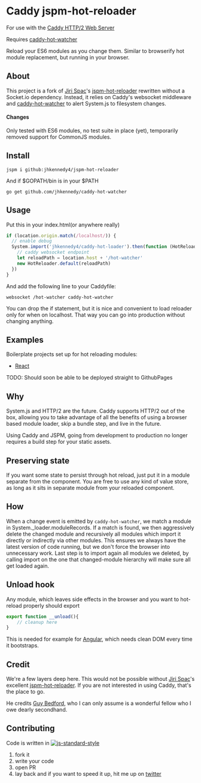 # Caddy jspm-hot-reloader
For use with the [Caddy HTTP/2 Web Server](https://caddyserver.com/)

Requires [caddy-hot-watcher](https://github.com/jhkennedy4/caddy-hot-watcher)

Reload your ES6 modules as you change them. Similar to browserify hot module replacement, but running in your browser.

## About
This project is a fork of [Jiri Spac](https://github.com/capaj)'s [jspm-hot-reloader](https://github.com/capaj/jspm-hot-reloader) rewritten without a Socket.io dependency.
Instead, it relies on Caddy's websocket middleware and [caddy-hot-watcher](https://github.com/jhkennedy4/caddy-hot-watcher) to alert System.js to filesystem changes.

#### Changes
Only tested with ES6 modules, no test suite in place (yet), temporarily removed support for CommonJS modules.

## Install
```
jspm i github:jhkennedy4/jspm-hot-reloader
```
And if $GOPATH/bin is in your $PATH
```
go get github.com/jhkennedy/caddy-hot-watcher
```

## Usage
Put this in your index.html(or anywhere really)
```javascript
if (location.origin.match(/localhost/)) {
  // enable debug
  System.import('jhkennedy4/caddy-hot-loader').then(function (HotReloader) {
    // caddy websocket endpoint
    let reloadPath = location.host + '/hot-watcher'
    new HotReloader.default(reloadPath)
  })
}
```

And add the following line to your Caddyfile:
```
websocket /hot-watcher caddy-hot-watcher
```

You can drop the if statement, but it is nice and convenient to load reloader only for when on localhost. That way you can go into production without changing anything.

## Examples

Boilerplate projects set up for hot reloading modules:
- [React](https://github.com/jhkennedy4/jspm-pages)

TODO:
Should soon be able to be deployed straight to GithubPages

## Why
System.js and HTTP/2 are the future. Caddy supports HTTP/2 out of the box, allowing you to take advantage of all the benefits of using a browser based module loader, skip a bundle step, and live in the future.

Using Caddy and JSPM, going from development to production no longer requires a build step for your static assets.

## Preserving state
If you want some state to persist through hot reload, just put it in a module separate from the component. You are free to use any kind of value store, as long as it sits in separate module from your reloaded component.

## How
When a change event is emitted by `caddy-hot-watcher`, we match a module in System._loader.moduleRecords.
If a match is found, we then aggressively delete the changed module and recursively all modules which import it directly or indirectly via other modules. This ensures we always have the latest version of code running, but we don't force the browser into unnecessary work.
Last step is to import again all modules we deleted, by calling import on the one that changed-module hierarchy will make sure all get loaded again.

## Unload hook
Any module, which leaves side effects in the browser and you want to hot-reload properly should export
```javascript
export function __unload(){
	// cleanup here
}
```
This is needed for example for [Angular](https://github.com/capaj/NG6-starter/blob/eb988ef00685390618b5dad57635ce80c6d52680/client/app/app.js#L42), which needs clean DOM every time it bootstraps.

## Credit
We're a few layers deep here. This would not be possible without [Jiri Spac](https://github.com/capaj)'s excellent [jspm-hot-reloader](https://github.com/capaj/jspm-hot-reloader). If you are not interested in using Caddy, that's the place to go.

He credits [Guy Bedford](https://github.com/guybedford), who I can only assume is a wonderful fellow who I owe dearly secondhand.

## Contributing
Code is written in [![js-standard-style](https://cdn.rawgit.com/feross/standard/master/badge.svg)](https://github.com/feross/standard)

1. fork it
2. write your code
3. open PR
4. lay back and if you want to speed it up, hit me up on [twitter](https://twitter.com/jhkennedy)
